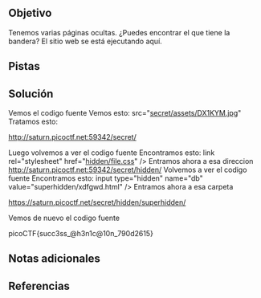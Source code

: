## Objetivo

Tenemos varias páginas ocultas. ¿Puedes encontrar el que tiene la bandera? El sitio web se está ejecutando aquí.
## Pistas
## Solución

Vemos el codigo fuente
Vemos esto: 
        src="[secret/assets/DX1KYM.jpg](view-source:http://saturn.picoctf.net:62315/secret/assets/DX1KYM.jpg)"      
Tratamos esto:

http://saturn.picoctf.net:59342/secret/

Luego volvemos a ver el codigo fuente
Encontramos esto:
link rel="stylesheet" href="[hidden/file.css](view-source:http://saturn.picoctf.net:59342/secret/hidden/file.css)" />
Entramos ahora a esa direccion
http://saturn.picoctf.net:59342/secret/hidden/
Volvemos a ver el codigo fuente
Encontramos esto:
input type="hidden" name="db" value="superhidden/xdfgwd.html" />
Entramos ahora a esa carpeta

https://saturn.picoctf.net/secret/hidden/superhidden/

Vemos de nuevo el codigo fuente 

picoCTF{succ3ss_@h3n1c@10n_790d2615}

## Notas adicionales
## Referencias